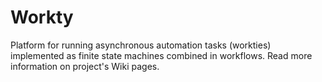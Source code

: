 # Workty
Platform for running asynchronous automation tasks (workties) implemented as finite state machines combined in workflows. Read more information on project's Wiki pages.
